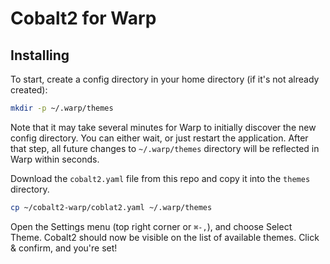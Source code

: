# Cobalt2 for Warp

## Installing

To start, create a config directory in your home directory (if it's not already created):

```sh
mkdir -p ~/.warp/themes
```

Note that it may take several minutes for Warp to initially discover the new config directory.
You can either wait, or just restart the application.
After that step, all future changes to `~/.warp/themes` directory will be reflected in Warp within seconds.

Download the `cobalt2.yaml` file from this repo and copy it into the `themes` directory.

```sh
cp ~/cobalt2-warp/coblat2.yaml ~/.warp/themes
```

Open the Settings menu (top right corner or `⌘-,`), and choose Select Theme. Cobalt2 should now be visible on the list of available themes. Click & confirm, and you're set!
